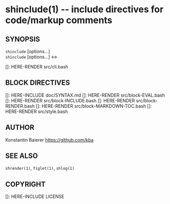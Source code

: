 shinclude(1) -- include directives for code/markup comments
===========================================================

## SYNOPSIS

`shinclude` [options...] <file><br>
`shinclude` [options...] <-><br>

[]: HERE-RENDER src/cli.bash

## BLOCK DIRECTIVES

[]: HERE-INCLUDE doc/SYNTAX.md
[]: HERE-RENDER src/block-EVAL.bash
[]: HERE-RENDER src/block-INCLUDE.bash
[]: HERE-RENDER src/block-RENDER.bash
[]: HERE-RENDER src/block-MARKDOWN-TOC.bash
[]: HERE-RENDER src/style.bash

## AUTHOR

Konstantin Baierer <https://github.com/kba>

## SEE ALSO

`shrender(1)`, `figlet(1)`, `shlog(1)`

## COPYRIGHT

[]: HERE-INCLUDE LICENSE

